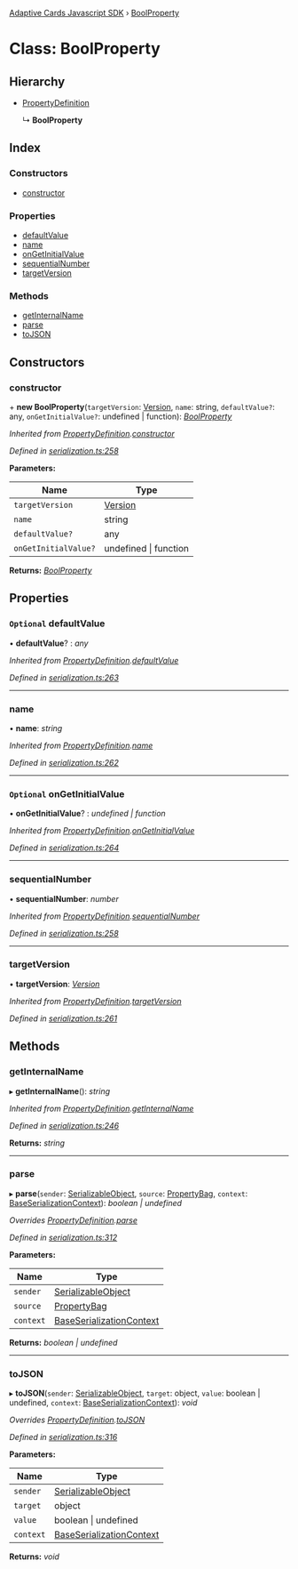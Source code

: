[Adaptive Cards Javascript SDK](../README.md) › [BoolProperty](boolproperty.md)

# Class: BoolProperty

## Hierarchy

* [PropertyDefinition](propertydefinition.md)

  ↳ **BoolProperty**

## Index

### Constructors

* [constructor](boolproperty.md#constructor)

### Properties

* [defaultValue](boolproperty.md#optional-defaultvalue)
* [name](boolproperty.md#name)
* [onGetInitialValue](boolproperty.md#optional-ongetinitialvalue)
* [sequentialNumber](boolproperty.md#sequentialnumber)
* [targetVersion](boolproperty.md#targetversion)

### Methods

* [getInternalName](boolproperty.md#getinternalname)
* [parse](boolproperty.md#parse)
* [toJSON](boolproperty.md#tojson)

## Constructors

###  constructor

\+ **new BoolProperty**(`targetVersion`: [Version](version.md), `name`: string, `defaultValue?`: any, `onGetInitialValue?`: undefined | function): *[BoolProperty](boolproperty.md)*

*Inherited from [PropertyDefinition](propertydefinition.md).[constructor](propertydefinition.md#constructor)*

*Defined in [serialization.ts:258](https://github.com/microsoft/AdaptiveCards/blob/899191664/source/nodejs/adaptivecards/src/serialization.ts#L258)*

**Parameters:**

Name | Type |
------ | ------ |
`targetVersion` | [Version](version.md) |
`name` | string |
`defaultValue?` | any |
`onGetInitialValue?` | undefined &#124; function |

**Returns:** *[BoolProperty](boolproperty.md)*

## Properties

### `Optional` defaultValue

• **defaultValue**? : *any*

*Inherited from [PropertyDefinition](propertydefinition.md).[defaultValue](propertydefinition.md#optional-defaultvalue)*

*Defined in [serialization.ts:263](https://github.com/microsoft/AdaptiveCards/blob/899191664/source/nodejs/adaptivecards/src/serialization.ts#L263)*

___

###  name

• **name**: *string*

*Inherited from [PropertyDefinition](propertydefinition.md).[name](propertydefinition.md#name)*

*Defined in [serialization.ts:262](https://github.com/microsoft/AdaptiveCards/blob/899191664/source/nodejs/adaptivecards/src/serialization.ts#L262)*

___

### `Optional` onGetInitialValue

• **onGetInitialValue**? : *undefined | function*

*Inherited from [PropertyDefinition](propertydefinition.md).[onGetInitialValue](propertydefinition.md#optional-ongetinitialvalue)*

*Defined in [serialization.ts:264](https://github.com/microsoft/AdaptiveCards/blob/899191664/source/nodejs/adaptivecards/src/serialization.ts#L264)*

___

###  sequentialNumber

• **sequentialNumber**: *number*

*Inherited from [PropertyDefinition](propertydefinition.md).[sequentialNumber](propertydefinition.md#sequentialnumber)*

*Defined in [serialization.ts:258](https://github.com/microsoft/AdaptiveCards/blob/899191664/source/nodejs/adaptivecards/src/serialization.ts#L258)*

___

###  targetVersion

• **targetVersion**: *[Version](version.md)*

*Inherited from [PropertyDefinition](propertydefinition.md).[targetVersion](propertydefinition.md#targetversion)*

*Defined in [serialization.ts:261](https://github.com/microsoft/AdaptiveCards/blob/899191664/source/nodejs/adaptivecards/src/serialization.ts#L261)*

## Methods

###  getInternalName

▸ **getInternalName**(): *string*

*Inherited from [PropertyDefinition](propertydefinition.md).[getInternalName](propertydefinition.md#getinternalname)*

*Defined in [serialization.ts:246](https://github.com/microsoft/AdaptiveCards/blob/899191664/source/nodejs/adaptivecards/src/serialization.ts#L246)*

**Returns:** *string*

___

###  parse

▸ **parse**(`sender`: [SerializableObject](serializableobject.md), `source`: [PropertyBag](../README.md#propertybag), `context`: [BaseSerializationContext](baseserializationcontext.md)): *boolean | undefined*

*Overrides [PropertyDefinition](propertydefinition.md).[parse](propertydefinition.md#parse)*

*Defined in [serialization.ts:312](https://github.com/microsoft/AdaptiveCards/blob/899191664/source/nodejs/adaptivecards/src/serialization.ts#L312)*

**Parameters:**

Name | Type |
------ | ------ |
`sender` | [SerializableObject](serializableobject.md) |
`source` | [PropertyBag](../README.md#propertybag) |
`context` | [BaseSerializationContext](baseserializationcontext.md) |

**Returns:** *boolean | undefined*

___

###  toJSON

▸ **toJSON**(`sender`: [SerializableObject](serializableobject.md), `target`: object, `value`: boolean | undefined, `context`: [BaseSerializationContext](baseserializationcontext.md)): *void*

*Overrides [PropertyDefinition](propertydefinition.md).[toJSON](propertydefinition.md#tojson)*

*Defined in [serialization.ts:316](https://github.com/microsoft/AdaptiveCards/blob/899191664/source/nodejs/adaptivecards/src/serialization.ts#L316)*

**Parameters:**

Name | Type |
------ | ------ |
`sender` | [SerializableObject](serializableobject.md) |
`target` | object |
`value` | boolean &#124; undefined |
`context` | [BaseSerializationContext](baseserializationcontext.md) |

**Returns:** *void*
